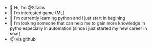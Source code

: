 - 👋 Hi, I’m @STalas
- 👀 I’m interested game (ML)
- 🌱 I’m currently learning python and i just start in begining 
- 💞️ I’m looking someone that can help me to gain more knowledge in pytho especially in automation (since i just started my new career in soar)
- 📫 via github 
<!---
STalas/STalas is a ✨ special ✨ repository because its `README.md` (this file) appears on your GitHub profile.
You can click the Preview link to take a look at your changes.
--->
